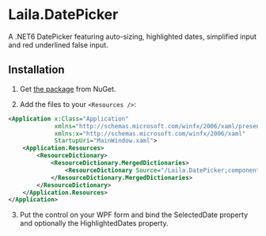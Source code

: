 ﻿# Laila.DatePicker
A .NET6 DatePicker featuring auto-sizing, highlighted dates, simplified input and red underlined false input.

## Installation
1. Get [the package](https://www.nuget.org/packages/Laila.DatePicker/) from NuGet.

2. Add the files to your `<Resources />`:
```XML
<Application x:Class="Application"
             xmlns="http://schemas.microsoft.com/winfx/2006/xaml/presentation"
             xmlns:x="http://schemas.microsoft.com/winfx/2006/xaml"
             StartupUri="MainWindow.xaml">
    <Application.Resources>
        <ResourceDictionary>
            <ResourceDictionary.MergedDictionaries>
                <ResourceDictionary Source="/Laila.DatePicker;component/Themes/Blue.xaml" />
            </ResourceDictionary.MergedDictionaries>
        </ResourceDictionary>
    </Application.Resources>
</Application>
```

3. Put the control on your WPF form and bind the SelectedDate property and optionally the HighlightedDates property.
